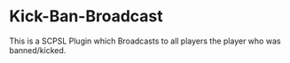 # Kick-Ban-Broadcast
This is a SCPSL Plugin which Broadcasts to all players the player who was banned/kicked.
